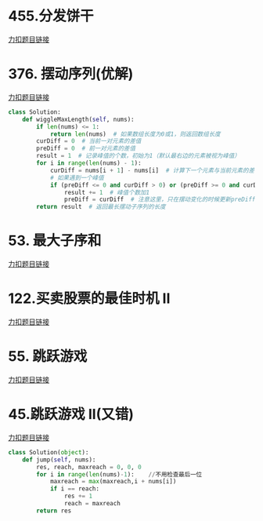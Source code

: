 # 455.分发饼干

[力扣题目链接](https://leetcode.cn/problems/assign-cookies/)

# 376. 摆动序列(优解)

[力扣题目链接](https://leetcode.cn/problems/wiggle-subsequence/)
```python
class Solution:
    def wiggleMaxLength(self, nums):
        if len(nums) <= 1:
            return len(nums)  # 如果数组长度为0或1，则返回数组长度
        curDiff = 0  # 当前一对元素的差值
        preDiff = 0  # 前一对元素的差值
        result = 1  # 记录峰值的个数，初始为1（默认最右边的元素被视为峰值）
        for i in range(len(nums) - 1):
            curDiff = nums[i + 1] - nums[i]  # 计算下一个元素与当前元素的差值
            # 如果遇到一个峰值
            if (preDiff <= 0 and curDiff > 0) or (preDiff >= 0 and curDiff < 0):
                result += 1  # 峰值个数加1
                preDiff = curDiff  # 注意这里，只在摆动变化的时候更新preDiff
        return result  # 返回最长摆动子序列的长度
```

# 53. 最大子序和

[力扣题目链接](https://leetcode.cn/problems/maximum-subarray/)

# 122.买卖股票的最佳时机 II

[力扣题目链接](https://leetcode.cn/problems/best-time-to-buy-and-sell-stock-ii/)

# 55. 跳跃游戏

[力扣题目链接](https://leetcode.cn/problems/jump-game/)

# 45.跳跃游戏 II(又错)

[力扣题目链接](https://leetcode.cn/problems/jump-game-ii/)

```py
class Solution(object):
    def jump(self, nums):
        res, reach, maxreach = 0, 0, 0
        for i in range(len(nums)-1):    //不用检查最后一位
            maxreach = max(maxreach,i + nums[i])
            if i == reach:
                res += 1
                reach = maxreach
        return res
```
